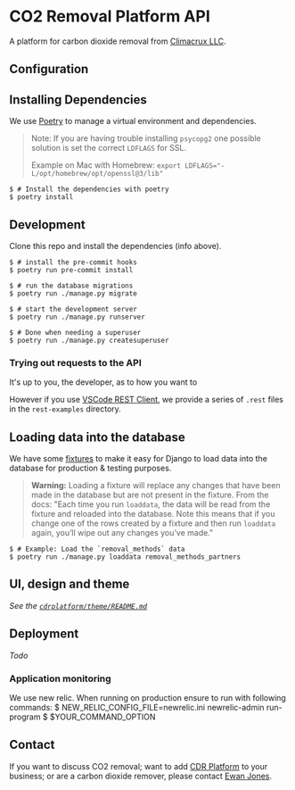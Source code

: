 # CO2 Removal Platform API

A platform for carbon dioxide removal from [Climacrux LLC](https://climacrux.com).

## Configuration

## Installing Dependencies

We use [Poetry](hon-poetry.org/docs/) to manage a virtual environment and dependencies.

> Note: If you are having trouble installing `psycopg2` one possible solution is set the correct `LDFLAGS` for SSL.
>
> Example on Mac with Homebrew: `export LDFLAGS="-L/opt/homebrew/opt/openssl@3/lib"`

```shell
$ # Install the dependencies with poetry
$ poetry install
```

## Development

Clone this repo and install the dependencies (info above).

```shell
$ # install the pre-commit hooks
$ poetry run pre-commit install

$ # run the database migrations
$ poetry run ./manage.py migrate

$ # start the development server
$ poetry run ./manage.py runserver

$ # Done when needing a superuser
$ poetry run ./manage.py createsuperuser
```

### Trying out requests to the API

It's up to you, the developer, as to how you want to

However if you use [VSCode REST Client](https://marketplace.visualstudio.com/items?itemName=humao.rest-client), we provide a series of `.rest` files in the `rest-examples` directory.

## Loading data into the database

We have some [fixtures](https://docs.djangoproject.com/en/4.1/howto/initial-data/) to make it easy for Django to load data into the database for production & testing purposes.

> **Warning:** Loading a fixture will replace any changes that have been made in the database but are not present in the fixture. From the docs: "Each time you run `loaddata`, the data will be read from the fixture and reloaded into the database. Note this means that if you change one of the rows created by a fixture and then run `loaddata` again, you’ll wipe out any changes you’ve made."

```shell
$ # Example: Load the `removal_methods` data
$ poetry run ./manage.py loaddata removal_methods_partners
```

## UI, design and theme

_See the [`cdrplatform/theme/README.md`](cdrplatform/theme/README.md)_

## Deployment

_Todo_

### Application monitoring

We use new relic. When running on production ensure to run with following commands:
$ NEW_RELIC_CONFIG_FILE=newrelic.ini newrelic-admin run-program
$ $YOUR_COMMAND_OPTION

## Contact

If you want to discuss CO2 removal; want to add [CDR Platform](https://cdrplatform.com) to your business;
or are a carbon dioxide remover, please contact [Ewan Jones](mailto://ewan@cdrplatform.com).
